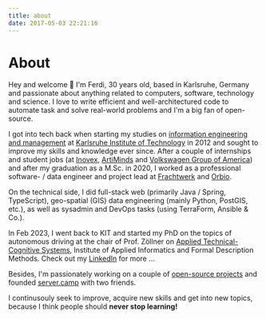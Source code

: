 ```yaml
---
title: about
date: 2017-05-03 22:21:16
---
```


# About

Hey and welcome 👋 I'm Ferdi, 30 years old, based in Karlsruhe, Germany and passionate about anything related to computers, software, technology and science. I love to write efficient and well-architectured code to automate task and solve real-world problems and I'm a big fan of open-source.

I got into tech back when starting my studies on [information engineering and management](https://informationswirtschaft.org) at [Karlsruhe Institute of Technology](https://kit.edu) in 2012 and sought to improve my skills and knowledge ever since. After a couple of internships and student jobs (at [Inovex](https://inovex.de), [ArtiMinds](https://artiminds.com) and [Volkswagen Group of America](https://vwiecc.com/)) and after my graduation as a M.Sc. in 2020, I worked as a professional software- / data engineer and project lead at [Frachtwerk](https://frachtwerk.de) and [Orbio](https://orbio.earth). 

On the technical side, I did full-stack web (primarily Java / Spring, TypeScript), geo-spatial (GIS) data engineering (mainly Python, PostGIS, etc.), as well as sysadmin and DevOps tasks (using TerraForm, Ansible & Co.). 

In Feb 2023, I went back to KIT and started my PhD on the topics of autonomous driving at the chair of Prof. Zöllner on [Applied Technical-Cognitive Systems](https://aifb.kit.edu/web/Angewandte_Technisch-Kognitive_Systeme/en), Institute of Applied Informatics and Formal Description Methods. Check out my [LinkedIn](https://www.linkedin.com/in/ferdinand-m%C3%BCtsch/details/skills/) for more ...

Besides, I'm passionately working on a couple of [open-source projects](https://github.com/muety) and founded [server.camp](https://server.camp) with two friends.

I continusouly seek to improve, acquire new skills and get into new topics, because I think people should **never stop learning!**